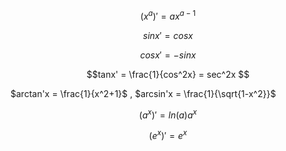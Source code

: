 
$$
(x^a)' = ax^{a-1}
$$      

$$sinx' = cosx
$$

$$cosx' = -sinx
$$      

$$tanx' = \frac{1}{cos^2x} = sec^2x
$$      

$arctan'x = \frac{1}{x^2+1}$  ,   $arcsin'x = \frac{1}{\sqrt{1-x^2}}$       

$$(a^x)' = ln(a)a^x
$$      

$$(e^x)'= e^x
$$